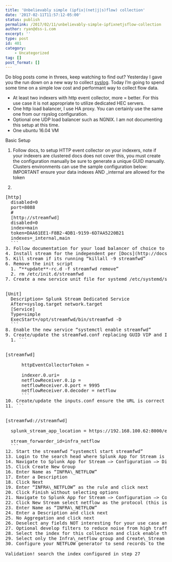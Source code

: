 ```yaml
---
title: 'Unbelievably simple (ipfix|(net|j|s)flow) collection'
date: '2017-02-11T11:57:12-05:00'
status: publish
permalink: /2017/02/11/unbelievably-simple-ipfixnetjsflow-collection
author: ryan@dss-i.com
excerpt: ''
type: post
id: 401
category:
    - Uncategorized
tag: []
post_format: []
---
```

Do blog posts come in threes, keep watching to find out? Yesterday I gave you the run down on a new way to collect [syslog](http://www.rfaircloth.com/2017/02/10/building-perfect-syslog-collection-infrastructure/). Today I’m going to spend some time on a simple low cost and performant way to collect flow data.

- At least two indexers with http event collector, more = better. For this use case it is not appropriate to utilize dedicated HEC servers.
- One http load balancer, I use HA proxy. You can certainly use the same one from our rsyslog configuration.
- Optional one UDP load balancer such as NGNIX. I am not documenting this setup at this time.
- One ubuntu 16.04 VM

Basic Setup

1. Follow docs, to setup HTTP event collector on your indexers, note if your indexers are clustered docs does not cover this, you must create the configuration manually be sure to generate a unique GUID manually. Clusters environments can use the sample configuration below: IMPORTANT ensure your data indexes AND \_internal are allowed for the token
2. ```
  <pre class="p1"><span class="s1">[http] </span>
  <span class="s1">disabled=0</span>
  <span class="s1">port=8088</span>
  <span class="s1">#</span>
  <span class="s1">[http://streamfwd]</span>
  <span class="s1">disabled=0</span>
  <span class="s1">index=main</span>
  <span class="s1">token=DAA61EE1-F8B2-4DB1-9159-6D7AA5220B21</span>
  <span class="s1">indexes=_internal,main</span>
  ```
3. Follow documentation for your load balancer of choice to create a http VIP with https back end servers. HEC listens on 8088 by default.
4. Install stream for the independent per [Docs](http://docs.splunk.com/Documentation/StreamApp/7.0.1/DeployStreamApp/InstallStreamForwarderonindependentmachine)
5. Kill stream if its running “killall -9 streamfwd”
6. Remove the init script 
  1. “**update**<span class="s2">-rc.d -f streamfwd remove”</span>
  2. rm /etc/init.d/streamfwd
7. Create a new service unit file for systemd /etc/systemd/system/streamfwd.service ```
  <pre class="p1"><span class="s1">[Unit]</span>
  <span class="s1">Description= Splunk Stream Dedicated Service</span>
  <span class="s1">After=syslog.target network.target</span>
  <span class="s1">[Service]</span>
  <span class="s1">Type=simple</span>
  <span class="s1">ExecStart=/opt/streamfwd/bin/streamfwd -D</span>
  ```
8. Enable the new service “systemctl enable streamfwd”
9. Create/update the streamfwd.conf replacing GUID VIP and INTERFACE 
  1. ```
      <pre class="p1"><span class="s1">[streamfwd]</span>
      
      <span class="s1">httpEventCollectorToken = <GUID></span>
      
      <span class="s1">indexer.0.uri= <HEC VIP></span>
      <span class="s1">netflowReceiver.0.ip = <INTERFACE TO BIND></span>
      <span class="s1">netflowReceiver.0.port = 9995</span>
      <span class="s1">netflowReceiver.0.decoder = netflow</span>
      ```
10. Create/update the inputs.conf ensure the URL is correct for the location of your stream app
11. ```
  <pre class="p1"><span class="s1">[streamfwd://streamfwd]</span>
  
  <span class="s1">splunk_stream_app_location = https://192.168.100.62:8000/en-us/custom/splunk_app_stream/</span>
  
  <span class="s1">stream_forwarder_id=infra_netflow</span>
  ```
12. Start the streamfwd “systemctl start streamfwd”
13. Login to the search head where Splunk App for Stream is Installed
14. Navigate to Splunk App for Stream –&gt; Configuration –&gt; Distributed Forwarder Managment
15. Click Create New Group
16. Enter Name as “INFRA\_NETFLOW”
17. Enter a Description
18. Click Next
19. Enter “INFRA\_NETFLOW” as the rule and click next
20. Click Finish without selecting options
21. Navigate to Splunk App for Stream –&gt; Configuration –&gt; Configure Streams
22. Click New Stream select netflow as the protocol (this is correct for netflow/sflow/jflow/ipfix
23. Enter Name as “INFRA\_NETFLOW”
24. Enter a Description and click next
25. No Aggregation and click next
26. Deselect any fields NOT interesting for your use case and click next
27. Optional develop filters to reduce noise from high traffic devices and click next
28. Select the index for this collection and click enable then click next
29. Select only the Infra\_netflow group and Create\_Stream
30. Configure your NETFLOW generator to send records to the new streamfwd

Validation! search the index configured in step 27